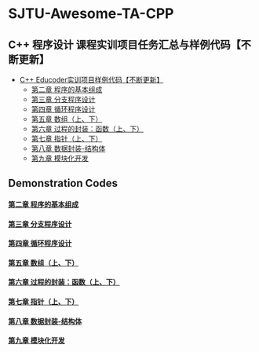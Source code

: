 # SJTU-Awesome-TA-CPP


## C++ 程序设计 课程实训项目任务汇总与样例代码【不断更新】

- [C++ Educoder实训项目样例代码【不断更新】]()
  - [第二章 程序的基本组成]()
  - [第三章 分支程序设计]()
  - [第四章 循环程序设计]()
  - [第五章 数组（上、下）]()
  - [第六章 过程的封装：函数（上、下）]()
  - [第七章 指针（上、下）]()
  - [第八章 数据封装-结构体]()
  - [第九章 模块化开发]()


## Demonstration Codes

#### [第二章 程序的基本组成](https://github.com/905355494/SJTU-Awesome-TA-CPP/blob/master/educoder-tasks/task-chp2.md)

#### [第三章 分支程序设计](https://github.com/905355494/SJTU-Awesome-TA-CPP/blob/master/educoder-tasks/task-chp3.md)

#### [第四章 循环程序设计](https://github.com/905355494/SJTU-Awesome-TA-CPP/blob/master/educoder-tasks/task-chp4.md)

#### [第五章 数组（上、下）](https://github.com/905355494/SJTU-Awesome-TA-CPP/blob/master/educoder-tasks/task-chp5.md)

#### [第六章 过程的封装：函数（上、下）](https://github.com/905355494/SJTU-Awesome-TA-CPP/blob/master/educoder-tasks/task-chp6.md)

#### [第七章 指针（上、下）](https://github.com/905355494/SJTU-Awesome-TA-CPP/blob/master/educoder-tasks/task-chp7.md)

#### [第八章 数据封装-结构体](https://github.com/905355494/SJTU-Awesome-TA-CPP/blob/master/educoder-tasks/task-chp8.md)

#### [第九章 模块化开发](https://github.com/905355494/SJTU-Awesome-TA-CPP/blob/master/educoder-tasks/task-chp9.md)
